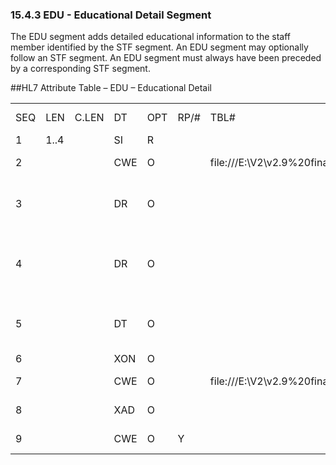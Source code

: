 ### 15.4.3 EDU - Educational Detail Segment 

The EDU segment adds detailed educational information to the staff member identified by the STF segment. An EDU segment may optionally follow an STF segment. An EDU segment must always have been preceded by a corresponding STF segment.

##HL7 Attribute Table – EDU – Educational Detail

|     |     |     |     |     |     |     |     |     |
| --- | --- | --- | --- | --- | --- | --- | --- | --- |
| SEQ | LEN | C.LEN | DT | OPT | RP/# | TBL# | ITEM# | ELEMENT NAME |
| 1 | 1..4 |  | SI | R |  |  | 01448 | Set ID – EDU |
| 2 |  |  | CWE | O |  | file:///E:\V2\v2.9%20final%20Nov%20from%20Frank\V29_CH02C_Tables.docx#HL70360[0360] | 01449 | Academic Degree |
| 3 |  |  | DR | O |  |  | 01597 | Academic Degree Program Date Range |
| 4 |  |  | DR | O |  |  | 01450 | Academic Degree Program Participation Date Range |
| 5 |  |  | DT | O |  |  | 01451 | Academic Degree Granted Date |
| 6 |  |  | XON | O |  |  | 01452 | School |
| 7 |  |  | CWE | O |  | file:///E:\V2\v2.9%20final%20Nov%20from%20Frank\V29_CH02C_Tables.docx#HL70402[0402] | 01453 | School Type Code |
| 8 |  |  | XAD | O |  |  | 01454 | School Address |
| 9 |  |  | CWE | O | Y |  | 01885 | Major Field of Study |
